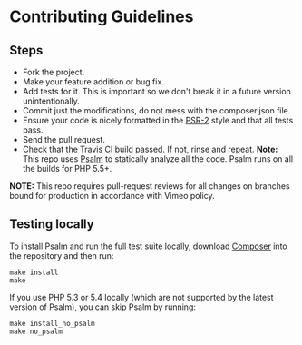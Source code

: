 # Contributing Guidelines

## Steps
* Fork the project.
* Make your feature addition or bug fix.
* Add tests for it. This is important so we don't break it in a future version unintentionally.
* Commit just the modifications, do not mess with the composer.json file.
* Ensure your code is nicely formatted in the [PSR-2](https://github.com/php-fig/fig-standards/blob/master/accepted/PSR-2-coding-style-guide.md) style and that all tests pass.
* Send the pull request.
* Check that the Travis CI build passed. If not, rinse and repeat. **Note:** This repo uses [Psalm](https://github.com/vimeo/psalm) to statically analyze all the code. Psalm runs on all the builds for PHP 5.5+.

**NOTE:** This repo requires pull-request reviews for all changes on branches bound for production in accordance with Vimeo policy.

## Testing locally
To install Psalm and run the full test suite locally, download [Composer](https://getcomposer.org/) into the repository and then run:

```
make install
make
```

If you use PHP 5.3 or 5.4 locally (which are not supported by the latest version of Psalm), you can skip Psalm by running:

```
make install_no_psalm
make no_psalm
```
